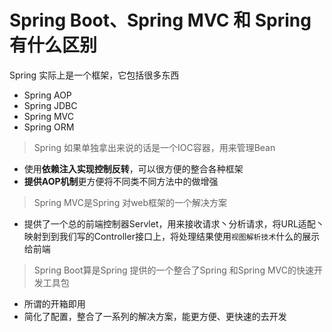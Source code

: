 # Spring Boot、Spring MVC 和 Spring 有什么区别

Spring 实际上是一个框架，它包括很多东西

- Spring AOP
- Spring JDBC
- Spring MVC
- Spring ORM

> Spring 如果单独拿出来说的话是⼀个IOC容器，⽤来管理Bean

- 使⽤**依赖注⼊实现控制反转**，可以很⽅便的整合各种框架
- **提供AOP机制**更⽅便将不同类不同⽅法中的做增强

> Spring MVC是Spring 对web框架的⼀个解决⽅案

- 提供了⼀个总的前端控制器Servlet，⽤来接收请求丶分析请求，将URL适配丶映射到到我们写的Controller接口上，将处理结果使用`视图解析技术`什么的展示给前端 

> Spring Boot算是Spring 提供的⼀个整合了Spring 和Spring MVC的快速开发⼯具包

- 所谓的开箱即⽤ 
- 简化了配置，整合了⼀系列的解决⽅案，能更⽅便、更快速的去开发